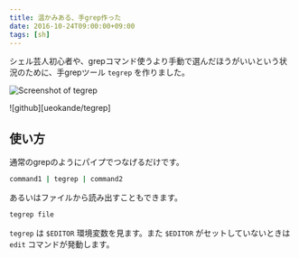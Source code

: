 ```yaml
---
title: 温かみある、手grep作った
date: 2016-10-24T09:00:00+09:00
tags: [sh]
---
```


シェル芸人初心者や、grepコマンド使うより手動で選んだほうがいいという状況のために、手grepツール `tegrep` を作りました。

![Screenshot of tegrep](/2016/10/24/tegrep/tegrep/screenshot.gif)

![github][ueokande/tegrep]

使い方
------

通常のgrepのようにパイプでつなげるだけです。

```sh
command1 | tegrep | command2
```

あるいはファイルから読み出すこともできます。

```sh
tegrep file
```

`tegrep` は `$EDITOR` 環境変数を見ます。また `$EDITOR` がセットしていないときは `edit` コマンドが発動します。

